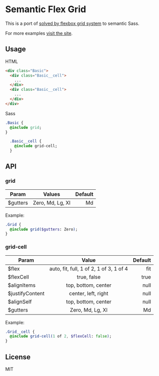 # Semantic Flex Grid

This is a port of [solved by flexbox grid system](http://philipwalton.github.io/solved-by-flexbox/demos/grids/)
to semantic Sass.

For more examples [visit the site](http://nitely.github.io/semantic-flex-grid/).

## Usage

HTML

```html
<div class="Basic">
  <div class="Basic__cell">
    ...
  </div>
  <div class="Basic__cell">
    ...
  </div>
</div>
```

Sass

```sass
.Basic {
  @include grid;
}

  .Basic__cell {
    @include grid-cell;
  }
```

## API

### grid

| Param | Values | Default |
| ----- |:------:| -------:|
| $gutters | Zero, Md, Lg, Xl | Md |

Example:

```sass
.Grid {
  @include grid($gutters: Zero);
}
```

### grid-cell

| Param | Value | Default |
| ----- |:------:| -------:|
| $flex | auto, fit, full, 1 of 2, 1 of 3, 1 of 4 | fit |
| $flexCell | true, false | true |
| $alignItems | top, bottom, center | null |
| $justifyContent | center, left, right | null |
| $alignSelf | top, bottom, center | null |
| $gutters | Zero, Md, Lg, Xl | Md |

Example:

```sass
.Grid__cell {
  @include grid-cell(1 of 2, $flexCell: false);
}
```

## License

MIT